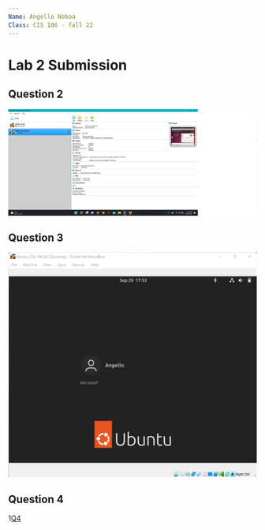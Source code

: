 ```yaml
---
Name: Angello Noboa
Class: CIS 106 - fall 22
---
```


# Lab 2 Submission

## Question 2

![Q2](Q2.jpg)

## Question 3

![Q3](Q3.jpg)

## Question 4

1[Q4](Q4.jpg)